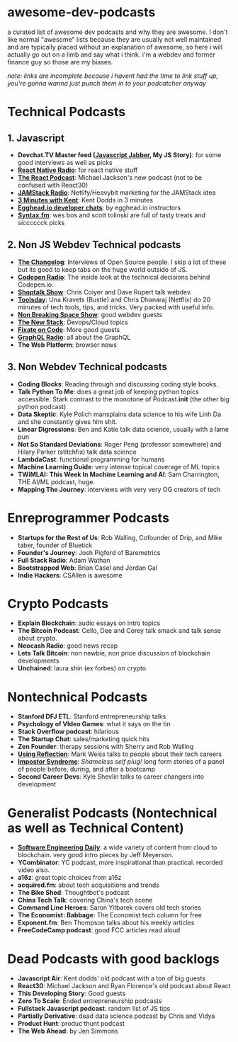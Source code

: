 # awesome-dev-podcasts
a curated list of awesome dev podcasts and why they are awesome. I don't like normal "awesome" lists because they are usually not well maintained and are typically placed without an explanation of awesome, so here i will actually go out on a limb and say what i think. i'm a webdev and former finance guy so those are my biases.

_note: links are incomplete because i havent had the time to link stuff up, you're gonna wanna just punch them in to your podcatcher anyway_

# Technical Podcasts

## 1. Javascript

- **Devchat.TV Master feed ([Javascript Jabber](https://devchat.tv/js-jabber), My JS Story)**: for some good interviews as well as picks
- **[React Native Radio](https://devchat.tv/react-native-radio)**: for react native stuff
- **[The React Podcast](https://www.spreaker.com/show/the-react-podcast)**: Michael Jackson's new podcast (not to be confused with React30)
- **[JAMStack Radio](https://www.heavybit.com/library/podcasts/jamstack-radio/)**: Netlify/Heavybit marketing for the JAMStack idea
- **[3 Minutes with Kent](https://www.briefs.fm/3-minutes-with-kent)**: Kent Dodds in 3 minutes
- **[Egghead.io developer chats](https://egghead.simplecast.fm/)**: by egghead.io instructors
- **[Syntax.fm](https://syntax.fm/)**: wes bos and scott tolinski are full of tasty treats and sicccccck picks

## 2. Non JS Webdev Technical podcasts

- **[The Changelog](https://changelog.com/)**: Interviews of Open Source people. I skip a lot of these but its good to keep tabs on the huge world outside of JS.
- **[Codepen Radio](https://blog.codepen.io/radio/)**: The inside look at the technical decisions behind Codepen.io.
- **[Shoptalk Show](http://shoptalkshow.com/)**: Chris Coiyer and Dave Rupert talk webdev.
- **[Toolsday](http://www.toolsday.io/)**: Una Kravets (Bustle) and Chris Dhanaraj (Netflix) do 20 minutes of tech tools, tips, and tricks. Very packed with useful info.
- **[Non Breaking Space Show](https://goodstuff.fm/nbsp/)**: good webdev guests
- **[The New Stack](https://thenewstack.io/podcasts/)**: Devops/Cloud topics
- **[Fixate on Code](https://soundcloud.com/fixateoncode)**: More good guests
- **[GraphQL Radio](https://graphqlradio.com/)**: all about the GraphQL
- **The Web Platform**: browser news

## 3. Non Webdev Technical podcasts

- **Coding Blocks**: Reading through and discussing coding style books.
- **Talk Python To Me**: does a great job of keeping python topics accessible. Stark contrast to the monotone of Podcast.__init__ (the other big python podcast)
- **Data Skeptic**: Kyle Polich mansplains data science to his wife Linh Da and she constantly gives him shit.
- **Linear Digressions**: Ben and Katie talk data science, usually with a lame pun
- **Not So Standard Deviations**: Roger Peng (professor somewhere) and Hilary Parker (stitchfix) talk data science
- **LambdaCast**: functional programming for humans
- **Machine Learning Guide**: very intense topical coverage of ML topics
- **TWiMLAI: This Week In Machine Learning and AI**: Sam Charrington, THE AI/ML podcast, huge.
- **Mapping The Journey**: interviews with very very OG creators of tech

# Enreprogrammer Podcasts

- **Startups for the Rest of Us**: Rob Walling, Cofounder of Drip, and Mike taber, founder of Bluetick
- **Founder's Journey**: Josh Pigford of Baremetrics
- **Full Stack Radio**: Adam Wathan
- **Bootstrapped Web**: Brian Casel and Jordan Gal
- **Indie Hackers**: CSAllen is awesome

# Crypto Podcasts

- **Explain Blockchain**: audio essays on intro topics
- **The Bitcoin Podcast**: Cello, Dee and Corey talk smack and talk sense about crypto.
- **Neocash Radio**: good news recap
- **Lets Talk Bitcoin**: non newbie, non price discussion of blockchain developments
- **Unchained**: laura shin (ex forbes) on crypto

# Nontechnical Podcasts

- **Stanford DFJ ETL**: Stanford entrepreneurship talks
- **Psychology of VIdeo Games**: what it says on the tin
- **Stack Overflow podcast**: hilarious
- **The Startup Chat**: sales/marketing quick hits
- **Zen Founder**: therapy sessions with Sherry and Rob Walling
- **[Using Reflection](https://itunes.apple.com/us/podcast/using-reflection/id1294155220?mt=2)**: Mark Weiss talks to people about their tech careers
- **[Impostor Syndrome](https://www.impostor-syndrome.org/)**: _Shameless self plug!_ long form stories of a panel of people before, during, and after a bootcamp
- **Second Career Devs**: Kyle Shevlin talks to career changers into development

# Generalist Podcasts (Nontechnical as well as Technical Content)

- **[Software Engineering Daily](https://softwareengineeringdaily.com/)**: a wide variety of content from cloud to blockchain. very good intro pieces by Jeff Meyerson.
- **YCombinator**: YC podcast, more inspirational than practical. recorded video also.
- **a16z**: great topic choices from a16z
- **acquired.fm**: about tech acquisitions and trends
- **The Bike Shed**: Thoughtbot's podcast
- **China Tech Talk**: covering China's tech scene
- **Command Line Heroes**: Saron Yitbarek covers old tech stories
- **The Economist: Babbage**: The Economist tech column for free
- **Exponent.fm**: Ben Thompson talks about his weekly articles
- **FreeCodeCamp podcast**: good FCC articles read aloud

# Dead Podcasts with good backlogs

- **Javascript Air**: Kent dodds' old podcast with a ton of big guests
- **React30**: Michael Jackson and Ryan Florence's old podcast about React
- **This Developing Story**: Good guests
- **Zero To Scale**: Ended entrepreneurship podcasts
- **Fullstack Javascript podcast**: random list of JS tips
- **Partially Derivative**: dead data science podcast by Chris and Vidya
- **Product Hunt**: produc thunt podcast
- **The Web Ahead**: by Jen Simmons
